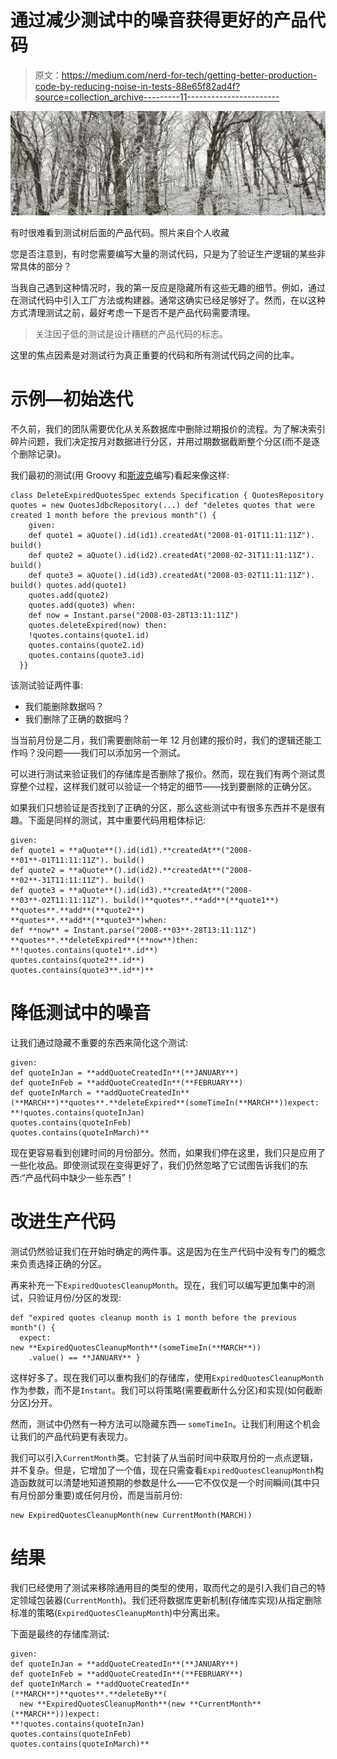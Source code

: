 # 通过减少测试中的噪音获得更好的产品代码

> 原文：<https://medium.com/nerd-for-tech/getting-better-production-code-by-reducing-noise-in-tests-88e65f82ad4f?source=collection_archive---------11----------------------->

![](img/75426c2592bd643c4c54bfc551236cd0.png)

有时很难看到测试树后面的产品代码。照片来自个人收藏

您是否注意到，有时您需要编写大量的测试代码，只是为了验证生产逻辑的某些非常具体的部分？

当我自己遇到这种情况时，我的第一反应是隐藏所有这些无趣的细节。例如，通过在测试代码中引入工厂方法或构建器。通常这确实已经足够好了。然而，在以这种方式清理测试之前，最好考虑一下是否不是产品代码需要清理。

> 关注因子低的测试是设计糟糕的产品代码的标志。

这里的焦点因素是对测试行为真正重要的代码和所有测试代码之间的比率。

# 示例—初始迭代

不久前，我们的团队需要优化从关系数据库中删除过期报价的流程。为了解决索引碎片问题，我们决定按月对数据进行分区，并用过期数据截断整个分区(而不是逐个删除记录)。

我们最初的测试(用 Groovy 和[斯波克](http://spockframework.org/)编写)看起来像这样:

```
class DeleteExpiredQuotesSpec extends Specification { QuotesRepository quotes = new QuotesJdbcRepository(...) def "deletes quotes that were created 1 month before the previous month"() {
    given:
    def quote1 = aQuote().id(id1).createdAt("2008-01-01T11:11:11Z"). build()
    def quote2 = aQuote().id(id2).createdAt("2008-02-31T11:11:11Z"). build()
    def quote3 = aQuote().id(id3).createdAt("2008-03-02T11:11:11Z"). build() quotes.add(quote1)
    quotes.add(quote2)
    quotes.add(quote3) when:    
    def now = Instant.parse("2008-03-28T13:11:11Z")
    quotes.deleteExpired(now) then:
    !quotes.contains(quote1.id)
    quotes.contains(quote2.id)
    quotes.contains(quote3.id)
  }}
```

该测试验证两件事:

*   我们能删除数据吗？
*   我们删除了正确的数据吗？

当当前月份是二月，我们需要删除前一年 12 月创建的报价时，我们的逻辑还能工作吗？没问题——我们可以添加另一个测试。

可以进行测试来验证我们的存储库是否删除了报价。然而，现在我们有两个测试贯穿整个过程，这样我们就可以验证一个特定的细节——找到要删除的正确分区。

如果我们只想验证是否找到了正确的分区，那么这些测试中有很多东西并不是很有趣。下面是同样的测试，其中重要代码用粗体标记:

```
given:
def quote1 = **aQuote**().id(id1).**createdAt**("2008-**01**-01T11:11:11Z"). build()
def quote2 = **aQuote**().id(id2).**createdAt**("2008-**02**-31T11:11:11Z"). build()
def quote3 = **aQuote**().id(id3).**createdAt**("2008-**03**-02T11:11:11Z"). build()**quotes**.**add**(**quote1**)
**quotes**.**add**(**quote2**)
**quotes**.**add**(**quote3**)when:    
def **now** = Instant.parse("2008-**03**-28T13:11:11Z")
**quotes**.**deleteExpired**(**now**)then:
**!quotes.contains(quote1**.id**)
quotes.contains(quote2**.id**)
quotes.contains(quote3**.id**)**
```

# 降低测试中的噪音

让我们通过隐藏不重要的东西来简化这个测试:

```
given:
def quoteInJan = **addQuoteCreatedIn**(**JANUARY**)
def quoteInFeb = **addQuoteCreatedIn**(**FEBRUARY**)
def quoteInMarch = **addQuoteCreatedIn**(**MARCH**)**quotes**.**deleteExpired**(someTimeIn(**MARCH**))expect:
**!quotes.contains(quoteInJan)
quotes.contains(quoteInFeb)
quotes.contains(quoteInMarch)**
```

现在更容易看到创建时间的月份部分。然而，如果我们停在这里，我们只是应用了一些化妆品。即使测试现在变得更好了，我们仍然忽略了它试图告诉我们的东西:“产品代码中缺少一些东西”！

# 改进生产代码

测试仍然验证我们在开始时确定的两件事。这是因为在生产代码中没有专门的概念来负责选择正确的分区。

再来补充一下`ExpiredQuotesCleanupMonth`。现在，我们可以编写更加集中的测试，只验证月份/分区的发现:

```
def "expired quotes cleanup month is 1 month before the previous month"() { 
  expect:
new **ExpiredQuotesCleanupMonth**(someTimeIn(**MARCH**))
    .value() == **JANUARY** }
```

这样好多了。现在我们可以重构我们的存储库，使用`ExpiredQuotesCleanupMonth`作为参数，而不是`Instant`。我们可以将策略(需要截断什么分区)和实现(如何截断分区)分开。

然而，测试中仍然有一种方法可以隐藏东西— `someTimeIn`。让我们利用这个机会让我们的产品代码更有表现力。

我们可以引入`CurrentMonth`类。它封装了从当前时间中获取月份的一点点逻辑，并不复杂。但是，它增加了一个值，现在只需查看`ExpiredQuotesCleanupMonth`构造函数就可以清楚地知道预期的参数是什么——它不仅仅是一个时间瞬间(其中只有月份部分重要)或任何月份，而是当前月份:

```
new ExpiredQuotesCleanupMonth(new CurrentMonth(MARCH))
```

# 结果

我们已经使用了测试来移除通用目的类型的使用，取而代之的是引入我们自己的特定领域包装器(`CurrentMonth`)。我们还将数据库更新机制(存储库实现)从指定删除标准的策略(`ExpiredQuotesCleanupMonth`)中分离出来。

下面是最终的存储库测试:

```
given:
def quoteInJan = **addQuoteCreatedIn**(**JANUARY**)
def quoteInFeb = **addQuoteCreatedIn**(**FEBRUARY**)
def quoteInMarch = **addQuoteCreatedIn**(**MARCH**)**quotes**.**deleteBy**(
  new **ExpiredQuotesCleanupMonth**(new **CurrentMonth**(**MARCH**)))expect:
**!quotes.contains(quoteInJan)
quotes.contains(quoteInFeb)
quotes.contains(quoteInMarch)**
```